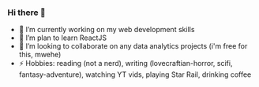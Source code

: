### Hi there 👋
- 🔭 I’m currently working on my web development skills
- 🌱 I’m plan to learn ReactJS
- 👯 I’m looking to collaborate on any data analytics projects (i'm free for this, mwehe)
- ⚡ Hobbies: reading (not a nerd), writing (lovecraftian-horror, scifi, fantasy-adventure), watching YT vids, playing Star Rail, drinking coffee 
